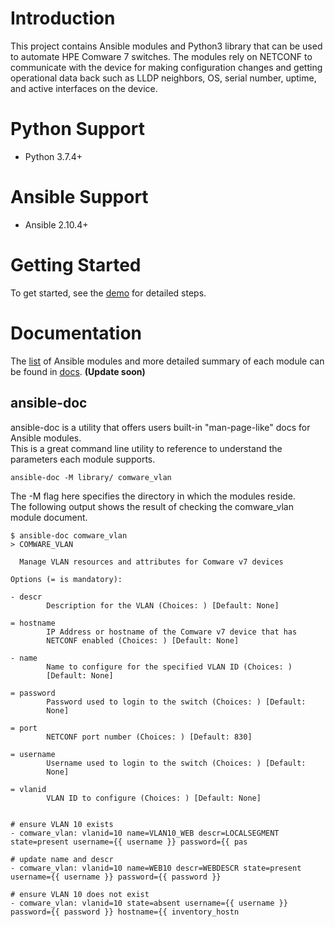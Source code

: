 # Introduction

This project contains Ansible modules and Python3 library that can be used to automate HPE Comware 7 switches. The modules rely on NETCONF to communicate with the device for making configuration changes and getting operational data back such as LLDP neighbors, OS, serial number, uptime, and active interfaces on the device.

# Python Support
  * Python 3.7.4+
  
# Ansible Support
  * Ansible 2.10.4+

# Getting Started
To get started, see the [demo](demo/) for detailed steps.  
  
# Documentation
The [list](docs/README.md) of Ansible modules  and more detailed summary of each module can be found in [docs](docs/). **(Update soon)**

## ansible-doc
ansible-doc is a utility that offers users built-in "man-page-like" docs for Ansible modules.  
This is a great command line utility to reference to understand the parameters each module supports.  
```
ansible-doc -M library/ comware_vlan
```
The -M flag here specifies the directory in which the modules reside.   
The following output shows the result of checking the comware_vlan module document.  
```
$ ansible-doc comware_vlan
> COMWARE_VLAN

  Manage VLAN resources and attributes for Comware v7 devices

Options (= is mandatory):

- descr
        Description for the VLAN (Choices: ) [Default: None]

= hostname
        IP Address or hostname of the Comware v7 device that has
        NETCONF enabled (Choices: ) [Default: None]

- name
        Name to configure for the specified VLAN ID (Choices: )
        [Default: None]

= password
        Password used to login to the switch (Choices: ) [Default:
        None]

= port
        NETCONF port number (Choices: ) [Default: 830]

= username
        Username used to login to the switch (Choices: ) [Default:
        None]

= vlanid
        VLAN ID to configure (Choices: ) [Default: None]


# ensure VLAN 10 exists
- comware_vlan: vlanid=10 name=VLAN10_WEB descr=LOCALSEGMENT state=present username={{ username }} password={{ pas

# update name and descr
- comware_vlan: vlanid=10 name=WEB10 descr=WEBDESCR state=present username={{ username }} password={{ password }} 

# ensure VLAN 10 does not exist
- comware_vlan: vlanid=10 state=absent username={{ username }} password={{ password }} hostname={{ inventory_hostn
```




